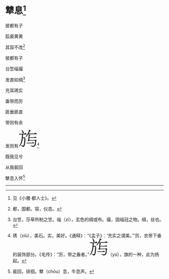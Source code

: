    

# 犨息[^1]

彼都有子

狐裘黄黄

其容不改[^2]

彼都有子

台笠缁撮

发直如绸[^3]

充耳琇实

垂带而厉

匪垂匪直

带则有余

发则有![](/木心全集（典藏套装十六册）/images/00104.jpeg)[^4]

既我见兮

从我裴回

犨息入怀[^5]

* * *

[^1]: 见《小雅·都人士》。
[^2]: 都，国都。容，仪态。
[^3]: 台笠，莎草所制之笠。缁（zī），玄色的绸或布。撮，固缁冠之物。绸，丝也。
[^4]: 琇（xiù），美石。实，美好。《通释》：“《孟子》：‘充实之谓美。’”厉，衣带下垂的装饰部分。《毛传》：“厉，带之垂者。”![](/木心全集（典藏套装十六册）/images/00104.jpeg)（yú），旗的一种，此为扬起。
[^5]: 裴回，徘徊。犨（chōu）息，牛息声。